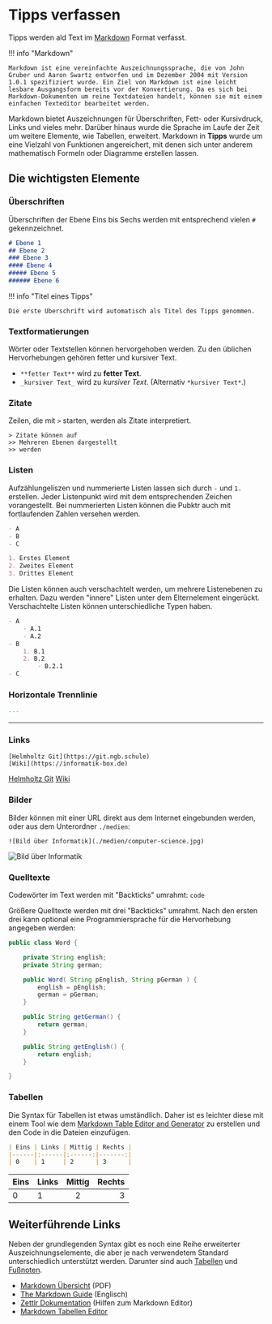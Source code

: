 # Tipps verfassen

Tipps werden ald Text im [Markdown](https://de.wikipedia.org/wiki/Markdown) Format verfasst. 

!!! info "Markdown"
	
	Markdown ist eine vereinfachte Auszeichnungssprache, die von John Gruber und Aaron Swartz entworfen und im Dezember 2004 mit Version 1.0.1 spezifiziert wurde. Ein Ziel von Markdown ist eine leicht lesbare Ausgangsform bereits vor der Konvertierung. Da es sich bei Markdown-Dokumenten um reine Textdateien handelt, können sie mit einem einfachen Texteditor bearbeitet werden.

Markdown bietet Auszeichnungen für Überschriften, Fett- oder Kursivdruck, Links und vieles mehr. Darüber hinaus wurde die Sprache im Laufe der Zeit um weitere Elemente, wie Tabellen, erweitert. Markdown in **Tipps** wurde um eine Vielzahl von Funktionen angereichert, mit denen sich unter anderem mathematisch Formeln oder Diagramme erstellen lassen.

## Die wichtigsten Elemente

### Überschriften

Überschriften der Ebene Eins bis Sechs werden mit entsprechend vielen `#` gekennzeichnet.

```markdown
# Ebene 1
## Ebene 2
### Ebene 3
#### Ebene 4
##### Ebene 5
###### Ebene 6
```

!!! info "Titel eines Tipps"

	Die erste Überschrift wird automatisch als Titel des Tipps genommen. 

### Textformatierungen

Wörter oder Textstellen können hervorgehoben werden. Zu den üblichen Hervorhebungen gehören fetter und kursiver Text. 

- `**fetter Text**` wird zu **fetter Text**.
- `_kursiver Text_` wird zu _kursiver Text_. (Alternativ `*kursiver Text*`.)

### Zitate

Zeilen, die mit `>` starten, werden als Zitate interpretiert.

```
> Zitate können auf
>> Mehreren Ebenen dargestellt
>> werden
```

### Listen

Aufzählungeliszen und nummerierte Listen lassen sich durch `-` und `1.` erstellen. Jeder Listenpunkt wird mit dem entsprechenden Zeichen vorangestellt. Bei nummerierten Listen können die Pubktr auch mit fortlaufenden Zahlen versehen werden. 

```markdown
- A
- B
- C

1. Erstes Element
2. Zweites Element
3. Drittes Element
```

Die Listen können auch verschachtelt werden, um mehrere Listenebenen zu erhalten. Dazu werden "innere" Listen unter dem Elternelement eingerückt. Verschachtelte Listen können unterschiedliche Typen haben. 

```markdown
- A
    - A.1
    - A.2
- B
    1. B.1
    2. B.2
        - B.2.1
- C
```

### Horizontale Trennlinie

```markdown
---
```
----

### Links

```
[Helmholtz Git](https://git.ngb.schule)
[Wiki](https://informatik-box.de)
```
[Helmholtz Git](https://git.ngb.schule)
[Wiki](https://informatik-box.de)

### Bilder

Bilder können mit einer URL direkt aus dem Internet eingebunden werden, oder aus dem Unterordner `./medien`:

```
![Bild über Informatik](./medien/computer-science.jpg)
```

![Bild über Informatik](./medien/computer-science.jpg)

### Quelltexte

Codewörter im Text werden mit "Backticks" umrahmt: `code`

Größere Quelltexte werden mit drei "Backticks" umrahmt. Nach den ersten drei kann optional eine Programmiersprache für die Hervorhebung angegeben werden:

```java
public class Word {

    private String english;
    private String german;

    public Word( String pEnglish, String pGerman ) {
        english = pEnglish;
        german = pGerman;
    }

    public String getGerman() {
        return german;
    }

    public String getEnglish() {
        return english;
    }

}
```

### Tabellen

Die Syntax für Tabellen ist etwas umständlich. Daher ist es leichter diese mit einem Tool wie dem [Markdown Table Editor and Generator](https://tableconvert.com/markdown-generator) zu erstellen und den Code in die Dateien einzufügen.

```markdown
| Eins | Links | Mittig | Rechts |
|------|:------|:------:|-------:|
| 0    | 1     | 2      | 3      |
```

| Eins | Links | Mittig | Rechts |
|------|:------|:------:|-------:|
| 0    | 1     | 2      | 3      |


## Weiterführende Links

Neben der grundlegenden Syntax gibt es noch eine Reihe erweiterter Auszeichnungselemente, die aber je nach verwendetem Standard unterschiedlich unterstützt werden. Darunter sind auch [Tabellen](https://www.markdownguide.org/extended-syntax/#tables) und [Fußnoten](https://www.markdownguide.org/extended-syntax/#footnotes).

- [Markdown Übersicht](./medien/Markdown-CheatSheet-Deutsch.pdf) (PDF)
- [The Markdown Guide](https://www.markdownguide.org) (Englisch)
- [Zettlr Dokumentation](https://docs.zettlr.com/de/) (Hilfen zum Markdown Editor)
- [Markdown Tabellen Editor](https://www.tablesgenerator.com/markdown_tables)
